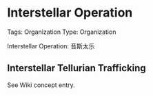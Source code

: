 # Interstellar Operation

Tags: Organization
Type: Organization

Interstellar Operation: 音斯太乐

## Interstellar Tellurian Trafficking

See Wiki concept entry.